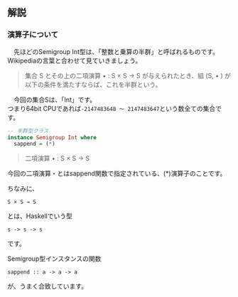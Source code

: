 ## 解説

### 演算子について

　先ほどのSemigroup Int型は、「整数と乗算の半群」と呼ばれるものです。  
Wikipediaの言葉と合わせて見ていきましょう。

> 集合 S とその上の二項演算 • : S × S → S が与えられたとき、組 (S, • ) が以下の条件を満たすならば、これを半群という。

　今回の集合Sは、「Int」です。  
つまり64bit CPUであれば`-2147483648 〜 2147483647`という数全ての集合です。

```haskell
-- 半群型クラス
instance Semigroup Int where
  sappend = (*)
```

> 二項演算 • : S × S → S

今回の二項演算・とはsappend関数で指定されている、(\*)演算子のことです。

ちなみに、
```
S × S → S
```
とは、Haskellでいう型
```
s -> s -> s
```
です。

Semigroup型インスタンスの関数
```
sappend :: a -> a -> a
```
が、うまく合致しています。
